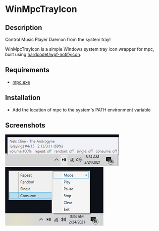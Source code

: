 # WinMpcTrayIcon

## Description
Control Music Player Daemon from the system tray!

WinMpcTrayIcon is a simple Windows system tray icon wrapper for mpc, built using [hardcodet/wpf-notifyicon](https://github.com/hardcodet/wpf-notifyicon).

## Requirements

* [mpc.exe](https://www.musicpd.org/download/mpc/0/)

## Installation

* Add the location of mpc to the system's PATH environment variable

## Screenshots
![1](https://github.com/clkmsc/WinMpcTrayIcon/blob/master/images/1.png?raw=true)
![2](https://github.com/clkmsc/WinMpcTrayIcon/blob/master/images/2.png?raw=true)
